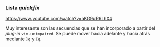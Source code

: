 



### Lista _quickfix_

<https://www.youtube.com/watch?v=aKG9uR6LhX4>

Muy interesante son las secuencias que se han incorporado a partir del
_plug-in_ `vim-unimpaired`. Se puede mover hacia adelante y hacia atrás
mediante `]q` y `[q`.




